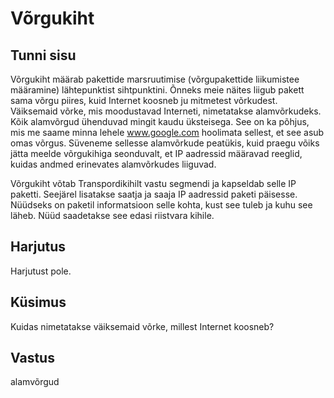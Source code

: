 ﻿# Võrgukiht

## Tunni sisu

Võrgukiht määrab pakettide marsruutimise (võrgupakettide liikumistee määramine) lähtepunktist sihtpunktini. Õnneks meie näites liigub pakett sama võrgu piires, kuid Internet koosneb ju mitmetest võrkudest.  Väiksemaid võrke, mis moodustavad Interneti, nimetatakse alamvõrkudeks. Kõik alamvõrgud ühenduvad mingit kaudu üksteisega. See on ka põhjus, mis me saame minna lehele www.google.com hoolimata sellest, et see asub omas võrgus. Süveneme sellesse alamvõrkude peatükis, kuid praegu võiks jätta meelde võrgukihiga seonduvalt, et IP aadressid määravad reeglid, kuidas andmed erinevates alamvõrkudes liiguvad.

Võrgukiht võtab Transpordikihilt vastu segmendi ja kapseldab selle IP paketti. Seejärel lisatakse saatja ja saaja IP aadressid paketi päisesse. Nüüdseks on paketil informatsioon selle kohta, kust see tuleb ja kuhu see läheb. Nüüd saadetakse see edasi riistvara kihile.

## Harjutus

Harjutust pole.

## Küsimus

Kuidas nimetatakse väiksemaid võrke, millest Internet koosneb?

## Vastus

alamvõrgud
